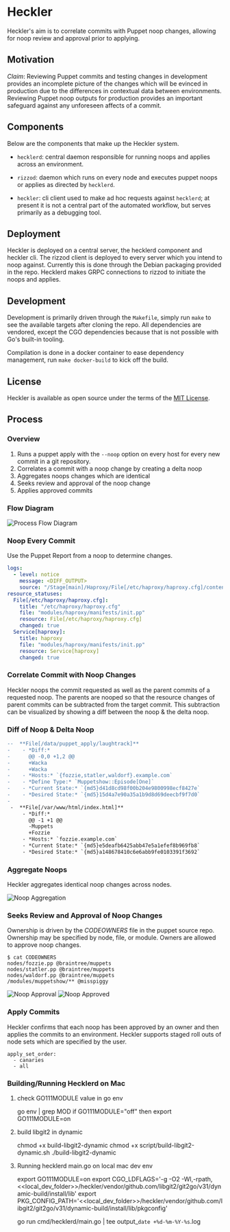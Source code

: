 # Heckler

Heckler's aim is to correlate commits with Puppet noop changes, allowing
for noop review and approval prior to applying.

## Motivation

*Claim*: Reviewing Puppet commits and testing changes in development
provides an incomplete picture of the changes which will be evinced in
production due to the differences in contextual data between
environments. Reviewing Puppet noop outputs for production provides an
important safeguard against any unforeseen affects of a commit.

## Components

Below are the components that make up the Heckler system.

  - `hecklerd`: central daemon responsible for running noops and applies
    across an environment.

  - `rizzod`: daemon which runs on every node and executes puppet noops
    or applies as directed by `hecklerd`.

  - `heckler`: cli client used to make ad hoc requests against
    `hecklerd`; at present it is not a central part of the automated
    workflow, but serves primarily as a debugging tool.

## Deployment

Heckler is deployed on a central server, the hecklerd component and
heckler cli. The rizzod client is deployed to every server which you
intend to noop against. Currently this is done through the Debian
packaging provided in the repo. Hecklerd makes GRPC connections to
rizzod to initiate the noops and applies.

## Development

Development is primarily driven through the `Makefile`, simply run
`make` to see the available targets after cloning the repo. All
dependencies are vendored, except the CGO dependencies because that is
not possible with Go's built-in tooling.

Compilation is done in a docker container to ease dependency management,
run `make docker-build` to kick off the build.

## License

Heckler is available as open source under the terms of the [MIT
License](http://opensource.org/licenses/MIT).

## Process

### Overview

1.  Runs a puppet apply with the `--noop` option on every host for every
    new commit in a git repository.
2.  Correlates a commit with a noop change by creating a delta noop
3.  Aggregates noops changes which are identical
4.  Seeks review and approval of the noop change
5.  Applies approved commits

### Flow Diagram

![Process Flow Diagram](./images/heckler_noop_flow_diagram.svg)

### Noop Every Commit

Use the Puppet Report from a noop to determine changes.

```yml
logs:
  - level: notice
    message: <DIFF_OUTPUT>
    source: "/Stage[main]/Haproxy/File[/etc/haproxy/haproxy.cfg]/content"
resource_statuses:
  File[/etc/haproxy/haproxy.cfg]:
    title: "/etc/haproxy/haproxy.cfg"
    file: "modules/haproxy/manifests/init.pp"
    resource: File[/etc/haproxy/haproxy.cfg]
    changed: true
  Service[haproxy]:
    title: haproxy
    file: "modules/haproxy/manifests/init.pp"
    resource: Service[haproxy]
    changed: true
```

### Correlate Commit with Noop Changes

Heckler noops the commit requested as well as the parent commits of a
requested noop. The parents are nooped so that the resource changes of
parent commits can be subtracted from the target commit. This
subtraction can be visualized by showing a diff between the noop & the
delta noop.

### Diff of Noop & Delta Noop

``` diff
--  **File[/data/puppet_apply/laughtrack]**
-    - *Diff:*
-      @@ -0,0 +1,2 @@
-      +Wacka
-      +Wacka
-    - *Hosts:* `{fozzie,statler,waldorf}.example.com`
-    - *Define Type:* `Muppetshow::Episode[One]`
-    - *Current State:* `{md5}d41d8cd98f00b204e9800998ecf8427e`
-    - *Desired State:* `{md5}15d4a7e90a35a1b9d8d69deecbf9f7d0`
-
 -  **File[/var/www/html/index.html]**
     - *Diff:*
       @@ -1 +1 @@
       -Muppets
       +Fozzie
     - *Hosts:* `fozzie.example.com`
     - *Current State:* `{md5}e5deafb6425abb47e5a1efef8b969fb8`
     - *Desired State:* `{md5}a148678410c6e6abb9fe0103391f3692`
```

### Aggregate Noops

Heckler aggregates identical noop changes across nodes.

![Noop Aggregation](./images/noop_aggregation.png)

### Seeks Review and Approval of Noop Changes

Ownership is driven by the *CODEOWNERS* file in the puppet source repo.
Ownership may be specified by node, file, or module. Owners are allowed
to approve noop changes.

``` shell
$ cat CODEOWNERS
nodes/fozzie.pp @braintree/muppets
nodes/statler.pp @braintree/muppets
nodes/waldorf.pp @braintree/muppets
/modules/muppetshow/** @misspiggy
```

![Noop Approval](./images/noop_approval.png) ![Noop
Approved](./images/noop_approved.png)

### Apply Commits

Heckler confirms that each noop has been approved by an owner and then
applies the commits to an environment. Heckler supports staged roll outs
of node sets which are specified by the user.

    apply_set_order:
      - canaries
      - all

### Building/Running Hecklerd on Mac
1. check GO111MODULE value in go env

	go env | grep MOD
	if GO111MODULE="off" then export GO111MODULE=on

2. build libgit2 in dynamic

	chmod +x build-libgit2-dynamic
	chmod +x script/build-libgit2-dynamic.sh
	./build-libgit2-dynamic

3. Running hecklerd main.go on local mac dev env

	export GO111MODULE=on
	export CGO_LDFLAGS='-g -O2 -Wl,-rpath,<<local_dev_folder>>/heckler/vendor/github.com/libgit2/git2go/v31/dynamic-build/install/lib'
	export PKG_CONFIG_PATH='<<local_dev_folder>>/heckler/vendor/github.com/libgit2/git2go/v31/dynamic-build/install/lib/pkgconfig'

	go run cmd/hecklerd/main.go  | tee output_`date +%d-%m-%Y-%s`.log
